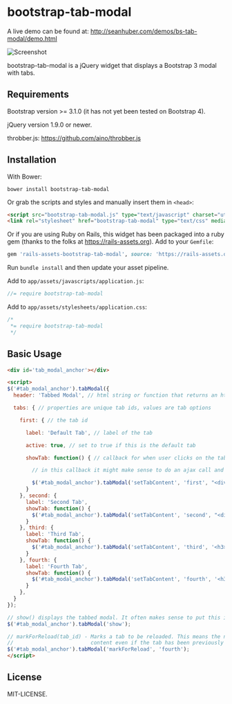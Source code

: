 bootstrap-tab-modal
==============

A live demo can be found at: http://seanhuber.com/demos/bs-tab-modal/demo.html

![Screenshot](https://cdn.rawgit.com/seanhuber/bootstrap-tab-modal/master/screenshot.png)

bootstrap-tab-modal is a jQuery widget that displays a Bootstrap 3 modal with tabs.

Requirements
-----------------

Bootstrap version >= 3.1.0 (it has not yet been tested on Bootstrap 4).

jQuery version 1.9.0 or newer.

throbber.js: https://github.com/aino/throbber.js

Installation
-----------------

With Bower:

```
bower install bootstrap-tab-modal
```

Or grab the scripts and styles and manually insert them in `<head>`:

```html
<script src="bootstrap-tab-modal.js" type="text/javascript" charset="utf-8"></script>
<link rel="stylesheet" href="bootstrap-tab-modal" type="text/css" media="screen" />
```

Or if you are using Ruby on Rails, this widget has been packaged into a ruby gem (thanks to the folks at https://rails-assets.org).  Add to your `Gemfile`:

```ruby
gem 'rails-assets-bootstrap-tab-modal', source: 'https://rails-assets.org'
```

Run `bundle install` and then update your asset pipeline.

Add to `app/assets/javascripts/application.js`:

```javascript
//= require bootstrap-tab-modal
```

Add to `app/assets/stylesheets/application.css`:

```css
/*
 *= require bootstrap-tab-modal
 */
```

Basic Usage
-----------------

```html
<div id='tab_modal_anchor'></div>

<script>
$('#tab_modal_anchor').tabModal({
  header: 'Tabbed Modal', // html string or function that returns an html string

  tabs: { // properties are unique tab ids, values are tab options

    first: { // the tab id

      label: 'Default Tab', // label of the tab

      active: true, // set to true if this is the default tab

      showTab: function() { // callback for when user clicks on the tab for the first time (auto-clicked if default)

        // in this callback it might make sense to do an ajax call and then call setTabContent in the response

        $('#tab_modal_anchor').tabModal('setTabContent', 'first', "<div class='default'>This is the content of the default tab. Click on other tabs to view their contents.</div>"); // setTabContent takes 2 arguments: first is the id of the tab, second is the html content
      }
    }, second: {
      label: 'Second Tab',
      showTab: function() {
        $('#tab_modal_anchor').tabModal('setTabContent', 'second', "<div class='second'>This is the content of the second tab. Click on other tabs to view their contents.</div>");
      }
    }, third: {
      label: 'Third Tab',
      showTab: function() {
        $('#tab_modal_anchor').tabModal('setTabContent', 'third', '<h3>Third!</h3>');
      }
    }, fourth: {
      label: 'Fourth Tab',
      showTab: function() {
        $('#tab_modal_anchor').tabModal('setTabContent', 'fourth', '<h3>Fourth!</h3>');
      }
    },
  }
});

// show() displays the tabbed modal. It often makes sense to put this in a click handler.
$('#tab_modal_anchor').tabModal('show');

// markForReload(tab_id) - Marks a tab to be reloaded. This means the next time the tab is selected, it will load
//                         content even if the tab has been previously loaded. 
$('#tab_modal_anchor').tabModal('markForReload', 'fourth');
</script>
```


License
-----------------

MIT-LICENSE.
